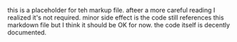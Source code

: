 this is a placeholder for teh markup file. 
afteer a more careful reading I realized it's not required. 
minor side effect is the code still references this 
markdown file but I think it should be OK for now. 
the code itself is decently documented.

